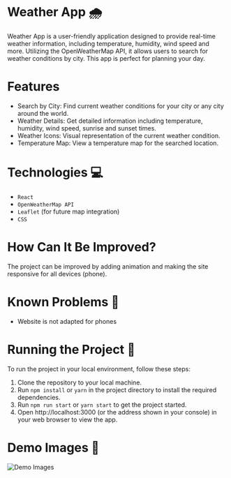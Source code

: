 # Weather App 🌧️
<p>Weather App is a user-friendly application designed to provide real-time weather information, including temperature, humidity, wind speed and more. Utilizing the OpenWeatherMap API, it allows users to search for weather conditions by city. This app is perfect for planning your day.</p>

# Features
- Search by City: Find current weather conditions for your city or any city around the world.
- Weather Details: Get detailed information including temperature, humidity, wind speed, sunrise and sunset times.
- Weather Icons: Visual representation of the current weather condition.
- Temperature Map: View a temperature map for the searched location.

# Technologies 💻
- `React`
- `OpenWeatherMap API`
- `Leaflet` (for future map integration)
- `CSS`

# How Can It Be Improved?
The project can be improved by adding animation and making the site responsive for all devices (phone).

# Known Problems 🐛
- Website is not adapted for phones

# Running the Project 🚦
To run the project in your local environment, follow these steps:

1. Clone the repository to your local machine.
2. Run <code>npm install</code> or <code>yarn</code> in the project directory to install the required dependencies.
3. Run <code>npm run start</code> or <code>yarn start</code> to get the project started.
4. Open http://localhost:3000 (or the address shown in your console) in your web browser to view the app.

# Demo Images 📸
![Demo Images](https://github.com/klnamv/weather/assets/117654777/d32fcb4c-e346-4a05-92a3-e9a9e2d1b92e)
